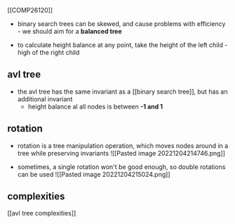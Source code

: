 [[COMP26120]]

- binary search trees can be skewed, and cause problems with efficiency - we should aim for a **balanced tree**

- to calculate height balance at any point, take the height of the left child - high of the right child

## avl tree
- the avl tree has the same invariant as a [[binary search tree]], but has an additional invariant
	- height balance al all nodes is between **-1 and 1**

## rotation
- rotation is a tree manipulation operation, which moves nodes around in a tree while preserving invariants
![[Pasted image 20221204214746.png]]

- sometimes, a single rotation won't be good enough, so double rotations can be used
![[Pasted image 20221204215024.png]]

## complexities
[[avl tree complexities]]